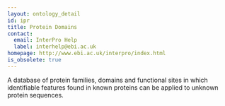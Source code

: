 ```yaml
---
layout: ontology_detail
id: ipr
title: Protein Domains
contact:
  email: InterPro Help
  label: interhelp@ebi.ac.uk
homepage: http://www.ebi.ac.uk/interpro/index.html
is_obsolete: true
---
```


A database of protein families, domains and functional sites in which identifiable features found in known proteins can be applied to unknown protein sequences.
